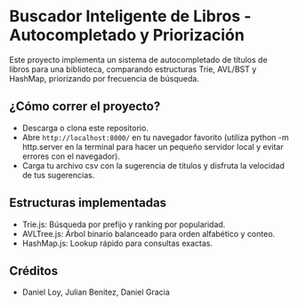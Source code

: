 # Buscador Inteligente de Libros - Autocompletado y Priorización

Este proyecto implementa un sistema de autocompletado de títulos de libros para una biblioteca, comparando estructuras Trie, AVL/BST y HashMap, priorizando por frecuencia de búsqueda.

## ¿Cómo correr el proyecto?
- Descarga o clona este repositorio.
- Abre `http://localhost:8000/` en tu navegador favorito (utiliza python -m http.server en la terminal para hacer un pequeño servidor local y evitar errores con el navegador).
- Carga tu archivo csv con la sugerencia de titulos y disfruta la velocidad de tus sugerencias.

## Estructuras implementadas
- Trie.js: Búsqueda por prefijo y ranking por popularidad.
- AVLTree.js: Árbol binario balanceado para orden alfabético y conteo.
- HashMap.js: Lookup rápido para consultas exactas.

## Créditos
- Daniel Loy, Julian Benitez, Daniel Gracia
